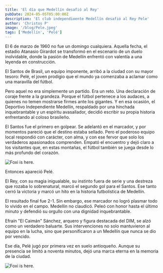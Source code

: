 ```yaml
---
title: 'El día que Medellín desafió al Rey'
pubDate: 2024-05-05T05:00:00Z
description: 'El club independioente Medellín desafió al Rey Pele'
author: 'Christos P'
image: '/blog/Pele.jpeg'
tags: ['Medellín', 'Pelé']
---
```


El 6 de marzo de 1960 no fue un domingo cualquiera. Aquella fecha, el estadio Atanasio Girardot se transformó en el escenario de un duelo inolvidable, donde la pasión de Medellín enfrentó con valentía a una leyenda en construcción.

El Santos de Brasil, un equipo imponente, arribó a la ciudad con su mayor tesoro: Pelé, el joven prodigio que el mundo ya comenzaba a aclamar como una maravilla del fútbol.

Pero aquel no era simplemente un partido. Era un reto. Una declaración de coraje frente a la grandeza. Porque el fútbol pertenece a los audaces, a quienes no temen mostrarse firmes ante los gigantes. Y en esa ocasión, el Deportivo Independiente Medellín, respaldado por una hinchada inquebrantable y un espíritu avasallador, decidió escribir su propia historia enfrentando al coloso brasileño.

El Santos fue el primero en golpear. Se adelantó en el marcador, y por momentos pareció que el destino estaba sellado. Pero el poderoso equipo local respondió con carácter, con alma, y con ese fervor que solo los verdaderos apasionados comprenden. Empató el encuentro y dejó claro a los visitantes que, en estas montañas, el fútbol también se juega desde lo más profundo del corazón.


![Foxi is here.](/blog/pele.jpeg)



Entonces apareció Pelé.

El Rey, con su magia inigualable, su instinto fuera de serie y una destreza que rozaba lo sobrenatural, marcó el segundo gol para el Santos. Ese tanto cerró la victoria y marcó un hito en la historia futbolística de Medellín.

El resultado final fue 2-1. Sin embargo, ese marcador no logró plasmar todo lo vivido en el campo. Medellín no claudicó. Peleó con honor hasta el último minuto y defendió su orgullo con una dignidad inquebrantable.

Efraín "El Caimán" Sánchez, arquero y figura destacada del DIM, se alzó como un verdadero baluarte. Sus intervenciones no solo mantuvieron al equipo en la lucha, sino que personificaron a un Medellín que nunca se dio por vencido.

Ese día, Pelé jugó por primera vez en suelo antioqueño. Aunque su presencia se limitó a noventa minutos, dejó una marca eterna en la memoria de la ciudad.


![Foxi is here.](/blog/pele.jpeg)
